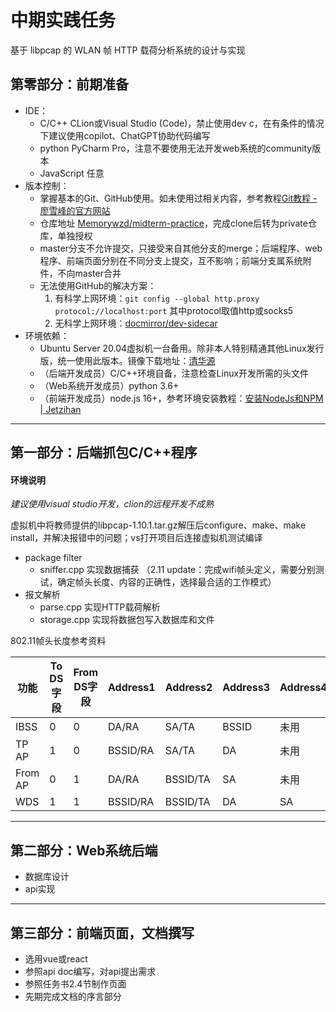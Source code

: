 # 中期实践任务

基于 libpcap 的 WLAN 帧 HTTP 载荷分析系统的设计与实现

## 第零部分：前期准备

- IDE：
  - C/C++ CLion或Visual Studio (Code)，禁止使用dev c，在有条件的情况下建议使用copilot、ChatGPT协助代码编写
  - python PyCharm Pro，注意不要使用无法开发web系统的community版本
  - JavaScript 任意
- 版本控制：
  - 掌握基本的Git、GitHub使用。如未使用过相关内容，参考教程[Git教程 - 廖雪峰的官方网站](https://www.liaoxuefeng.com/wiki/896043488029600)
  - 仓库地址 [Memorywzd/midterm-practice](https://github.com/Memorywzd/midterm-practice)，完成clone后转为private仓库，单独授权
  - master分支不允许提交，只接受来自其他分支的merge；后端程序、web程序、前端页面分别在不同分支上提交，互不影响；前端分支属系统附件，不向master合并
  - 无法使用GitHub的解决方案：
    1. 有科学上网环境：`git config --global http.proxy protocol://localhost:port` 其中protocol取值http或socks5
    2. 无科学上网环境：[docmirror/dev-sidecar](https://github.com/docmirror/dev-sidecar)
- 环境依赖：
  - Ubuntu Server 20.04虚拟机一台备用。除非本人特别精通其他Linux发行版，统一使用此版本。镜像下载地址：[清华源](https://mirrors6.tuna.tsinghua.edu.cn/ubuntu-releases/focal/ubuntu-20.04.5-live-server-amd64.iso)
  - （后端开发成员）C/C++环境自备，注意检查Linux开发所需的头文件
  - （Web系统开发成员）python 3.6+
  - （前端开发成员）node.js 16+，参考环境安装教程：[安装NodeJs和NPM | Jetzihan](https://jetzihan.netlify.app/docs/frontend/fetricks/install-nodejs-and-npm/)

----

## 第一部分：后端抓包C/C++程序

#### 环境说明

*建议使用visual studio开发，clion的远程开发不成熟*

虚拟机中将教师提供的libpcap-1.10.1.tar.gz解压后configure、make、make install，并解决报错中的问题；vs打开项目后连接虚拟机测试编译

- package filter
  - sniffer.cpp 实现数据捕获 （2.11 update：完成wifi帧头定义，需要分别测试，确定帧头长度、内容的正确性，选择最合适的工作模式）
- 报文解析
  - parse.cpp 实现HTTP载荷解析
  - storage.cpp 实现将数据包写入数据库和文件

802.11帧头长度参考资料

| 功能    | To DS字段 | From DS字段 | Address1 | Address2 | Address3 | Address4 |
| ------- | --------- | ----------- | -------- | -------- | -------- | -------- |
| IBSS    | 0         | 0           | DA/RA    | SA/TA    | BSSID    | 未用     |
| TP AP   | 1         | 0           | BSSID/RA | SA/TA    | DA       | 未用     |
| From AP | 0         | 1           | DA/RA    | BSSID/TA | SA       | 未用     |
| WDS     | 1         | 1           | BSSID/RA | BSSID/TA | DA       | SA       |




----

## 第二部分：Web系统后端

- 数据库设计
- api实现

----

## 第三部分：前端页面，文档撰写

- 选用vue或react
- 参照api doc编写，对api提出需求
- 参照任务书2.4节制作页面
- 先期完成文档的序言部分
